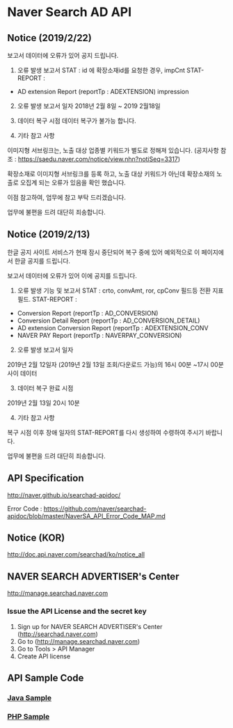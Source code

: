 # Naver Search AD API

## Notice (2019/2/22)
보고서 데이터에 오류가 있어 공지 드립니다.

1. 오류 발생 보고서
STAT : id 에 확장소재id를 요청한 경우,  impCnt 
STAT-REPORT :
- AD extension Report (reportTp : ADEXTENSION) impression


2. 오류 발생 보고서 일자 
2018년 2월 8일  ~ 2019 2월18일 

3. 데이터 복구 시점 
데이터 복구가 불가능 합니다. 

4. 기타 참고 사항 

이미지형 서브링크는, 노출 대상 업종별 키워드가 별도로 정해져 있습니다.
(공지사항 참조 :
https://saedu.naver.com/notice/view.nhn?notiSeq=3317)

확장소재로 이미지형 서브링크를 등록 하고, 노출 대상 키워드가 아닌데
확장소재의 노출로 오집계 되는 오류가 있음을 확인 했습니다. 

이점 참고하여, 업무에 참고 부탁 드리겠습니다. 

 
업무에 불편을 드려 대단히 죄송합니다. 


## Notice (2019/2/13)

한글 공지 사이트 서비스가 현재 잠시 중단되어 복구 중에 있어 
예외적으로 이 페이지에서 한글 공지를 드립니다. 

보고서 데이터에 오류가 있어 이에 공지를 드립니다. 

1. 오류 발생 기능 및 보고서
STAT : crto, convAmt, ror, cpConv 필드등 전환 지표 필드.
STAT-REPORT :
- Conversion Report (reportTp : AD_CONVERSION)
- Conversion Detail Report (reportTp : AD_CONVERSION_DETAIL) 
- AD extension Conversion Report (reportTp : ADEXTENSION_CONV
- NAVER PAY Report (reportTp : NAVERPAY_CONVERSION)

2. 오류 발생 보고서 일자 

2019년 2월 12일자 (2019년 2월 13일 조회/다운로드 가능)의 16시 00분 ~17시 00분 사이 데이터 

3. 데이터 복구 완료 시점 

2019년 2월 13일 20시 10분 

4. 기타 참고 사항 

복구 시점 이후 장애 일자의 STAT-REPORT를 다시 생성하여 수령하여 주시기 바랍니다.

업무에 불편을 드려 대단히 죄송합니다. 


## API Specification
http://naver.github.io/searchad-apidoc/

Error Code : https://github.com/naver/searchad-apidoc/blob/master/NaverSA_API_Error_Code_MAP.md

## Notice (KOR)
http://doc.api.naver.com/searchad/ko/notice_all

## NAVER SEARCH ADVERTISER's Center
http://manage.searchad.naver.com

### Issue the API License and the secret key

1. Sign up for NAVER SEARCH ADVERTISER's Center (http://searchad.naver.com)
2. Go to (http://manage.searchad.naver.com)
3. Go to Tools > API Manager
4. Create API license


## API Sample Code

### [Java Sample](java-sample)
### [PHP Sample](php-sample)
